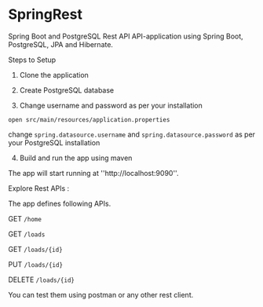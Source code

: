 # SpringRest
Spring Boot and PostgreSQL Rest API
API-application using Spring Boot, PostgreSQL, JPA and Hibernate.

Steps to Setup
1. Clone the application

2. Create PostgreSQL database

3. Change username and password as per your installation

```open src/main/resources/application.properties```

change ``spring.datasource.username`` and ``spring.datasource.password`` as per your PostgreSQL installation

4. Build and run the app using maven

The app will start running at ''http://localhost:9090''.

Explore Rest APIs :

The app defines following APIs.

GET ```/home```

GET ``/loads``

GET ``/loads/{id}``

PUT ``/loads/{id}``

DELETE ``/loads/{id}``

You can test them using postman or any other rest client.
